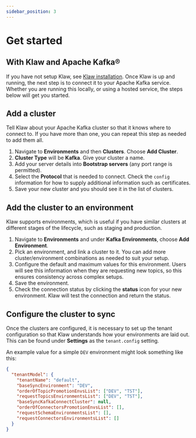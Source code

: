 ```yaml
---
sidebar_position: 3
---
```


# Get started

## With Klaw and Apache Kafka®

If you have not setup Klaw, see [Klaw installation](../setup-configuration/klaw-installation).
Once Klaw is up and running, the next step is to connect it to your
Apache Kafka service. Whether you are running this locally, or using a
hosted service, the steps below will get you started.

## Add a cluster

Tell Klaw about your Apache Kafka cluster so that it knows where to
connect to. If you have more than one, you can repeat this step as
needed to add them all.

1. Navigate to **Environments** and then **Clusters**. Choose **Add
   Cluster**.
2. **Cluster Type** will be **Kafka**. Give your cluster a name.
3. Add your server details into **Bootstrap servers** (any port range
   is permitted).
4. Select the **Protocol** that is needed to connect. Check the
   `config` information for how to supply
   additional information such as certificates.
5. Save your new cluster and you should see it in the list of clusters.

## Add the cluster to an environment

Klaw supports environments, which is useful if you have similar
clusters at different stages of the lifecycle, such as staging and
production.

1. Navigate to **Environments** and under **Kafka Environments**,
   choose **Add Environment**.
2. Pick an environment, and link a cluster to it. You can add more
   cluster/environment combinations as needed to suit your setup.
3. Configure the default and maximum values for this environment. Users
   will see this information when they are requesting new topics, so
   this ensures consistency across complex setups.
4. Save the environment.
5. Check the connection status by clicking the **status** icon for your
   new environment. Klaw will test the connection and return the
   status.

## Configure the cluster to sync

Once the clusters are configured, it is necessary to set up the tenant
configuration so that Klaw understands how your environments are laid
out. This can be found under **Settings** as the `tenant.config`
setting.

An example value for a simple `DEV` environment might look something
like this:

```json
{
  "tenantModel": {
    "tenantName": "default",
    "baseSyncEnvironment": "DEV",
    "orderOfTopicPromotionEnvsList": ["DEV", "TST"],
    "requestTopicsEnvironmentsList": ["DEV", "TST"],
    "baseSyncKafkaConnectCluster": null,
    "orderOfConnectorsPromotionEnvsList": [],
    "requestSchemaEnvironmentsList": [],
    "requestConnectorsEnvironmentsList": []
  }
}
```
